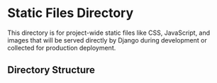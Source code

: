 # Static Files Directory

This directory is for project-wide static files like CSS, JavaScript, and images that will be served directly by Django during development or collected for production deployment.

## Directory Structure
